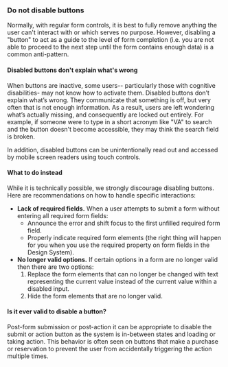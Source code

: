 ### Do not disable buttons

Normally, with regular form controls, it is best to fully remove anything the user can't interact with or which serves no purpose. However, disabling a "button" to act as a guide to the level of form completion (i.e. you are not able to proceed to the next step until the form contains enough data) is a common anti-pattern.

#### Disabled buttons don't explain what's wrong

When buttons are inactive, some users-- particularly those with cognitive disabilities- may not know how to activate them. Disabled buttons don’t explain what’s wrong. They communicate that something is off, but very often that is not enough information. As a result, users are left wondering what’s actually missing, and consequently are locked out entirely. For example, if someone were to type in a short acronym like "VA" to search and the button doesn't become accessible, they may think the search field is broken.

In addition, disabled buttons can be unintentionally read out and accessed by mobile screen readers using touch controls.

#### What to do instead

While it is technically possible, we strongly discourage disabling buttons. Here are recommendations on how to handle specific interactions:

* **Lack of required fields.** When a user attempts to submit a form without entering all required form fields: 
  * Announce the error and shift focus to the first unfilled required form field. 
  * Properly indicate required form elements (the right thing will happen for you when you use the required property on form fields in the Design System).
* **No longer valid options.** If certain options in a form are no longer valid then there are two options:
  1. Replace the form elements that can no longer be changed with text representing the current value instead of the current value within a disabled input.
  2. Hide the form elements that are no longer valid.
   
#### Is it ever valid to disable a button?

Post-form submission or post-action it can be appropriate to disable the submit or action button as the system is in-between states and loading or taking action. This behavior is often seen on buttons that make a purchase or reservation to prevent the user from accidentally triggering the action multiple times.